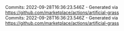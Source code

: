 Commits: 2022-09-28T16:36:23.546Z - Generated via https://github.com/marketplace/actions/artificial-grass
<br>
Commits: 2022-09-28T16:36:23.546Z - Generated via https://github.com/marketplace/actions/artificial-grass
<br>
